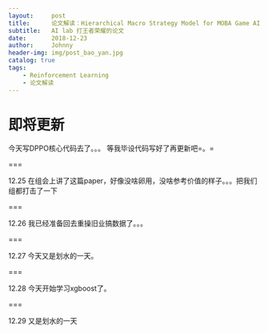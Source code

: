 ```yaml
---
layout:     post
title:      论文解读：Hierarchical Macro Strategy Model for MOBA Game AI
subtitle:   AI lab 打王者荣耀的论文
date:       2018-12-23
author:     Johnny
header-img: img/post_bao_yan.jpg
catalog: true
tags:
    - Reinforcement Learning
    - 论文解读
---
```


# 即将更新

今天写DPPO核心代码去了。。。
等我毕设代码写好了再更新吧=。=


===

12.25 在组会上讲了这篇paper，好像没啥卵用，没啥参考价值的样子。。。把我们组都打击了一下


===

12.26 我已经准备回去重操旧业搞数据了。。。

===

12.27 今天又是划水的一天。

===

12.28 今天开始学习xgboost了。

===

12.29 又是划水的一天
